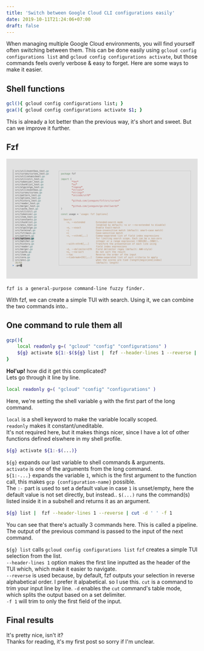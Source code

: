 ```yaml
---
title: 'Switch between Google Cloud CLI configurations easily'
date: 2019-10-11T21:24:06+07:00
draft: false
---
```


When managing multiple Google Cloud environments, you will find yourself often
switching between them. This can be done easily using 
`gcloud config configurations list` and `gcloud config configurations activate`,
but those commands feels overly verbose & easy to forget. Here are some ways to
make it easier.

## Shell functions

```sh
gcl(){ gcloud config configurations list; }
gca(){ gcloud config configurations activate $1; }

```

This is already a lot better than the previous way, it's short and sweet. But
can we improve it further.

## Fzf

![fzf preview](https://raw.githubusercontent.com/junegunn/i/master/fzf-preview.png)

    fzf is a general-purpose command-line fuzzy finder.

With fzf, we can create a simple TUI with search. Using it, we can combine the
two commands into..

## One command to rule them all

```sh
gcp(){
    local readonly g=( "gcloud" "config" "configurations" )
    ${g} activate ${1:-$(${g} list |  fzf --header-lines 1 --reverse | cut -d ' ' -f 1)}
}

```

**Hol'up!** how did it get this complicated?  
Lets go through it line by line.  

```sh
local readonly g=( "gcloud" "config" "configurations" )

```

Here, we're setting the shell variable `g` with the first part of the
long command.

`local` is a shell keyword to make the variable locally scoped.  
`readonly` makes it constant/uneditable.  
It's not required here, but it makes things nicer, since I have a lot of other
functions defined elswhere in my shell profile.

```sh
${g} activate ${1:-$(...)}

```

`${g}` expands our last variable to shell commands & arguments.  
`activate` is one of the arguments from the long command.  
`${1:-...}` expands the variable `1`, which is the first argument to the
function call, this makes `gcp {configuration-name}` possible.  
The `:-` part is used to set a default value in case `1` is unset/empty, here
the default value is not set directly, but instead..
`$(...)` runs the command(s) listed inside it in a subshell and returns it as
an argument.  

```sh
${g} list |  fzf --header-lines 1 --reverse | cut -d ' ' -f 1

```

You can see that there's actually 3 commands here. This is called a pipeline.
The output of the previous command is passed to the input of the next command.

`${g} list` calls `gcloud config configurations list`
`fzf` creates a simple TUI selection from the list.  
`--header-lines 1` option makes the first line inputted as the header of the TUI
which, which make it easier to navigate.  
`--reverse` is used because, by default, fzf outputs your selection in reverse
alphabetical order. I prefer it alpabetical. so I use this.
`cut` is a command to trim your input line by line.
`-d` enables the `cut` command's table mode, which splits the output based on a
set delimiter.  
`-f 1` will trim to only the first field of the input.  

## Final results

<script id="asciicast-iCMA6snE19cBuwDIY1oBjPhy6" src="https://asciinema.org/a/iCMA6snE19cBuwDIY1oBjPhy6.js" async></script>

It's pretty nice, isn't it?  
Thanks for reading, it's my first post so sorry if I'm unclear.  
